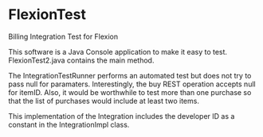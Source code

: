 # FlexionTest
Billing Integration Test for Flexion

This software is a Java Console application to make it easy to test. FlexionTest2.java contains the main method.

The IntegrationTestRunner performs an automated test but does not try to pass null for paramaters.
Interestingly, the buy REST operation accepts null for itemID.
Also, it would be worthwhile to test more than one purchase so that the list of purchases would include at least two items.

This implementation of the Integration includes the developer ID as a constant in the IntegrationImpl class.
